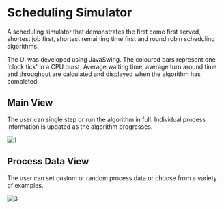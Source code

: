 # Scheduling Simulator

A scheduling simulator that demonstrates the first come first served, shortest job first, shortest remaining time first and
round robin scheduling algorithms. 

The UI was developed using JavaSwing. The coloured bars represent one 'clock tick' in a CPU burst.
Average waiting time, average turn around time and throughput are calculated and displayed when the 
algorithm has completed.

## Main View

The user can single step or run the algorithm in full. Individual process information is updated as the algorithm progresses.

![1](https://user-images.githubusercontent.com/77460587/213622148-38c92e39-2ec1-4f51-a2e4-bb0eb49ebb41.png)

## Process Data View

The user can set custom or random process data or choose from a variety of examples.

![3](https://user-images.githubusercontent.com/77460587/213626224-d0c82be3-95a1-4f26-af6d-bee5c86fbf6a.png)

